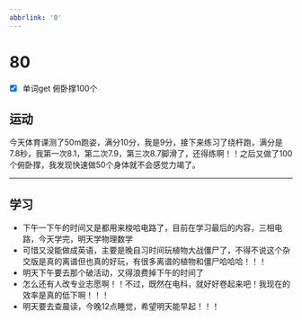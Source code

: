 ```yaml
---
abbrlink: '0'
---
```

# 80

- [x] 单词get 俯卧撑100个

## 运动

今天体育课测了50m跑姿，满分10分，我是9分，接下来练习了绕杆跑，满分是7.8秒，我第一次8.1，第二次7.9，第三次8.7脚滑了，还得练啊！！之后又做了100个俯卧撑，我发现快速做50个身体就不会感觉力竭了。
***

## 学习

- 下午一下午的时间又是都用来梭哈电路了，目前在学习最后的内容，三相电路，今天学完，明天学物理数学
- 可惜又没能做成英语，主要是晚自习时间玩植物大战僵尸了，不得不说这个杂交版是真的离谱但也真的好玩，有很多离谱的植物和僵尸哈哈哈！！！
- 明天下午要去那个破活动，又得浪费掉下午的时间了
- 怎么还有人改专业志愿啊！！不过，既然在电科，就好好卷起来吧！我现在的效率是真的低下啊！！！
- 明天要去查晨读，今晚12点睡觉，希望明天能早起！！！
